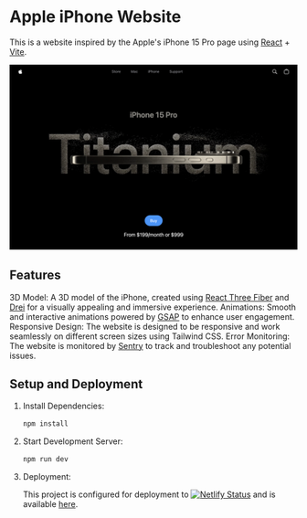 # Apple iPhone Website

This is a website inspired by the Apple's iPhone 15 Pro page using [React](https://react.dev/) + [Vite](https://vitejs.dev/).

![apple website](/public/assets/images/intro.png)

## Features

 3D Model: A 3D model of the iPhone, created using [React Three Fiber](https://docs.pmnd.rs/react-three-fiber/) and [Drei](https://docs.pmnd.rs/react-three-fiber/api/drei) for a visually appealing and immersive experience.
 Animations:  Smooth and interactive animations powered by [GSAP](https://greensock.com/gsap/) to enhance user engagement.
 Responsive Design: The website is designed to be responsive and work seamlessly on different screen sizes using Tailwind CSS.
 Error Monitoring:  The website is monitored by [Sentry](https://sentry.io/) to track and troubleshoot any potential issues.

## Setup and Deployment

1. Install Dependencies:

   ```bash
   npm install
   ```

2. Start Development Server:

   ```bash
   npm run dev
   ```

3. Deployment:

    This project is configured for deployment to [![Netlify Status](https://api.netlify.com/api/v1/badges/78c46513-bc1f-4dd8-a417-d26e8660b8eb/deploy-status)](https://app.netlify.com/sites/mellow-daifuku-88ad86/deploys) and is available [here](https://mellow-daifuku-88ad86.netlify.app/). 
